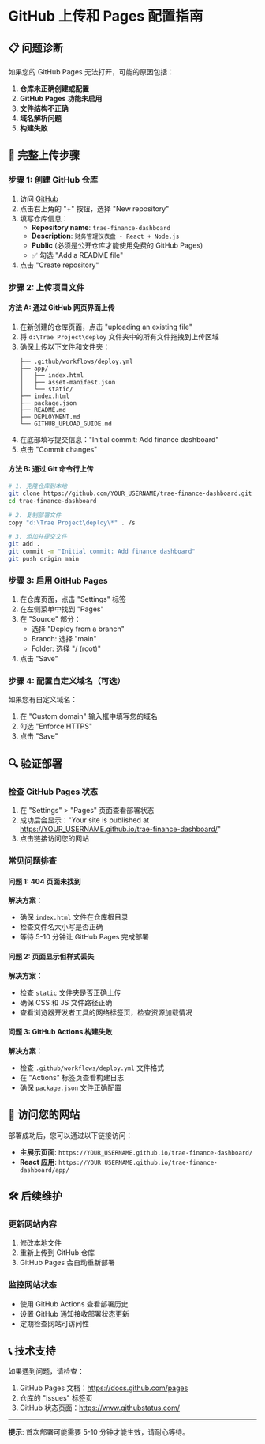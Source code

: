 # GitHub 上传和 Pages 配置指南

## 📋 问题诊断

如果您的 GitHub Pages 无法打开，可能的原因包括：

1. **仓库未正确创建或配置**
2. **GitHub Pages 功能未启用**
3. **文件结构不正确**
4. **域名解析问题**
5. **构建失败**

## 🚀 完整上传步骤

### 步骤 1: 创建 GitHub 仓库

1. 访问 [GitHub](https://github.com)
2. 点击右上角的 "+" 按钮，选择 "New repository"
3. 填写仓库信息：
   - **Repository name**: `trae-finance-dashboard`
   - **Description**: `财务管理仪表盘 - React + Node.js`
   - **Public** (必须是公开仓库才能使用免费的 GitHub Pages)
   - ✅ 勾选 "Add a README file"
4. 点击 "Create repository"

### 步骤 2: 上传项目文件

#### 方法 A: 通过 GitHub 网页界面上传

1. 在新创建的仓库页面，点击 "uploading an existing file"
2. 将 `d:\Trae Project\deploy` 文件夹中的所有文件拖拽到上传区域
3. 确保上传以下文件和文件夹：
   ```
   ├── .github/workflows/deploy.yml
   ├── app/
   │   ├── index.html
   │   ├── asset-manifest.json
   │   └── static/
   ├── index.html
   ├── package.json
   ├── README.md
   ├── DEPLOYMENT.md
   └── GITHUB_UPLOAD_GUIDE.md
   ```
4. 在底部填写提交信息："Initial commit: Add finance dashboard"
5. 点击 "Commit changes"

#### 方法 B: 通过 Git 命令行上传

```bash
# 1. 克隆仓库到本地
git clone https://github.com/YOUR_USERNAME/trae-finance-dashboard.git
cd trae-finance-dashboard

# 2. 复制部署文件
copy "d:\Trae Project\deploy\*" . /s

# 3. 添加并提交文件
git add .
git commit -m "Initial commit: Add finance dashboard"
git push origin main
```

### 步骤 3: 启用 GitHub Pages

1. 在仓库页面，点击 "Settings" 标签
2. 在左侧菜单中找到 "Pages"
3. 在 "Source" 部分：
   - 选择 "Deploy from a branch"
   - Branch: 选择 "main"
   - Folder: 选择 "/ (root)"
4. 点击 "Save"

### 步骤 4: 配置自定义域名（可选）

如果您有自定义域名：
1. 在 "Custom domain" 输入框中填写您的域名
2. 勾选 "Enforce HTTPS"
3. 点击 "Save"

## 🔍 验证部署

### 检查 GitHub Pages 状态

1. 在 "Settings" > "Pages" 页面查看部署状态
2. 成功后会显示："Your site is published at https://YOUR_USERNAME.github.io/trae-finance-dashboard/"
3. 点击链接访问您的网站

### 常见问题排查

#### 问题 1: 404 页面未找到
**解决方案：**
- 确保 `index.html` 文件在仓库根目录
- 检查文件名大小写是否正确
- 等待 5-10 分钟让 GitHub Pages 完成部署

#### 问题 2: 页面显示但样式丢失
**解决方案：**
- 检查 `static` 文件夹是否正确上传
- 确保 CSS 和 JS 文件路径正确
- 查看浏览器开发者工具的网络标签页，检查资源加载情况

#### 问题 3: GitHub Actions 构建失败
**解决方案：**
- 检查 `.github/workflows/deploy.yml` 文件格式
- 在 "Actions" 标签页查看构建日志
- 确保 `package.json` 文件正确配置

## 📱 访问您的网站

部署成功后，您可以通过以下链接访问：

- **主展示页面**: `https://YOUR_USERNAME.github.io/trae-finance-dashboard/`
- **React 应用**: `https://YOUR_USERNAME.github.io/trae-finance-dashboard/app/`

## 🛠️ 后续维护

### 更新网站内容
1. 修改本地文件
2. 重新上传到 GitHub 仓库
3. GitHub Pages 会自动重新部署

### 监控网站状态
- 使用 GitHub Actions 查看部署历史
- 设置 GitHub 通知接收部署状态更新
- 定期检查网站可访问性

## 📞 技术支持

如果遇到问题，请检查：
1. GitHub Pages 文档：https://docs.github.com/pages
2. 仓库的 "Issues" 标签页
3. GitHub 状态页面：https://www.githubstatus.com/

---

**提示**: 首次部署可能需要 5-10 分钟才能生效，请耐心等待。